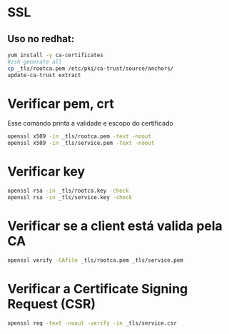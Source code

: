 # SSL
## Uso no redhat:

```sh
yum install -y ca-certificates
#zsh generate all
cp _tls/rootca.pem /etc/pki/ca-trust/source/anchors/
update-ca-trust extract
```

# Verificar pem, crt
Esse comando printa a validade e escopo do certificado

```sh
openssl x509 -in _tls/rootca.pem -text -noout
openssl x509 -in _tls/service.pem -text -noout
```

# Verificar key

```sh
openssl rsa -in _tls/rootca.key -check
openssl rsa -in _tls/service.key -check
```

# Verificar se a client está valida pela CA
```sh
openssl verify -CAfile _tls/rootca.pem _tls/service.pem
```

# Verificar a Certificate Signing Request (CSR)
```sh
openssl req -text -noout -verify -in _tls/service.csr
```
